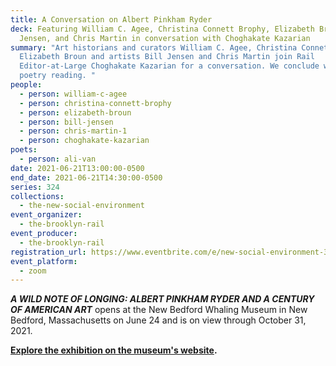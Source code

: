 ```yaml
---
title: A Conversation on Albert Pinkham Ryder
deck: Featuring William C. Agee, Christina Connett Brophy, Elizabeth Broun, Bill
  Jensen, and Chris Martin in conversation with Choghakate Kazarian
summary: "Art historians and curators William C. Agee, Christina Connett Brophy,
  Elizabeth Broun and artists Bill Jensen and Chris Martin join Rail
  Editor-at-Large Choghakate Kazarian for a conversation. We conclude with a
  poetry reading. "
people:
  - person: william-c-agee
  - person: christina-connett-brophy
  - person: elizabeth-broun
  - person: bill-jensen
  - person: chris-martin-1
  - person: choghakate-kazarian
poets:
  - person: ali-van
date: 2021-06-21T13:00:00-0500
end_date: 2021-06-21T14:30:00-0500
series: 324
collections:
  - the-new-social-environment
event_organizer:
  - the-brooklyn-rail
event_producer:
  - the-brooklyn-rail
registration_url: https://www.eventbrite.com/e/new-social-environment-324-a-conversation-on-albert-pinkham-ryder-tickets-160212278237
event_platform:
  - zoom
---
```

***A WILD NOTE OF LONGING: ALBERT PINKHAM RYDER AND A CENTURY OF AMERICAN ART*** opens at the New Bedford Whaling Museum in New Bedford, Massachusetts on June 24 and is on view through October 31, 2021. 

**[Explore the exhibition on the museum's website](https://www.whalingmuseum.org/exhibition/a-wild-note-of-longing/).**